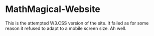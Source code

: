# MathMagical-Website
This is the attempted W3.CSS version of the site. It failed as for some reason it refused to adapt to a mobile screen size. Ah well.
